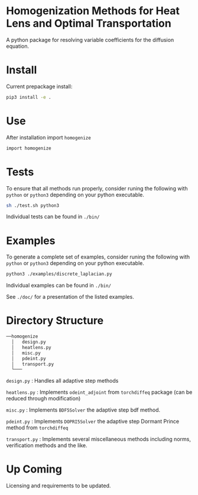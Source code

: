 # Homogenization Methods for Heat Lens and Optimal Transportation

A python package for resolving variable coefficients for the diffusion equation.

# Install

Current prepackage install:

```bash
pip3 install -e .
```

# Use

After installation import `homogenize`

```bash
import homogenize
```
# Tests

To ensure that all methods run properly, consider runing the following with `python` or `python3` depending on your python executable.

```bash
sh ./test.sh python3
```

Individual tests can be found in `./bin/`

# Examples

To generate a complete set of examples, consider runing the following with `python` or `python3` depending on your python executable.

```bash
python3 ./examples/discrete_laplacian.py
```

Individual examples can be found in `./bin/`

See `./doc/` for a presentation of the listed examples.

# Directory Structure

```bash
──homogenize
  │   design.py
  │   heatlens.py
  │   misc.py
  │   pdeint.py
  │   transport.py
  └───
```

`design.py` : Handles all adaptive step methods

`heatlens.py` : Implements `odeint_adjoint` from `torchdiffeq` package (can be reduced through modification)

`misc.py` : Implements `BDF5Solver` the adaptive step bdf method.

`pdeint.py` : Implements `DOPRI5Solver` the adaptive step Dormant Prince method from `torchdiffeq`

`transport.py` : Implements several miscellaneous methods including norms, verification methods and the like.

# Up Coming

Licensing and requirements to be updated.
